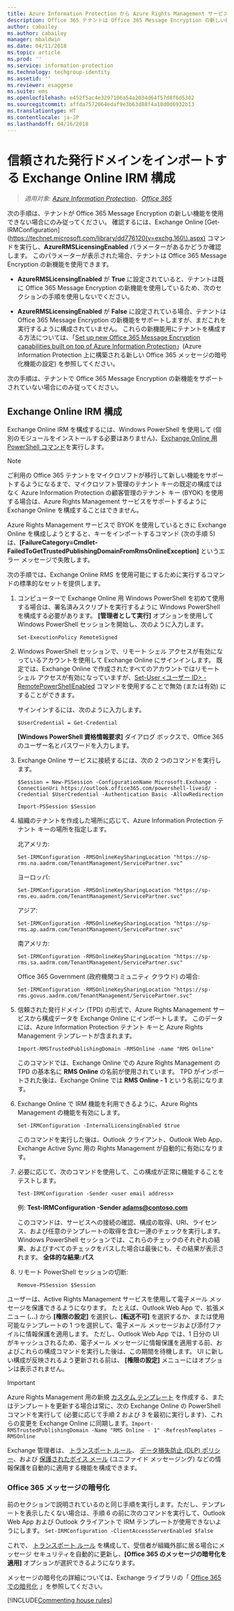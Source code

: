 ```yaml
---
title: Azure Information Protection から Azure Rights Management サービスに適するように Exchange Online IRM を構成する
description: Office 365 テナントは Office 365 Message Encryption の新しい機能に対応していない場合に管理者が Azure Rights Management サービスに適するように Exchange Online を構成するための情報と使用説明。
author: cabailey
ms.author: cabailey
manager: mbaldwin
ms.date: 04/11/2018
ms.topic: article
ms.prod: ''
ms.service: information-protection
ms.technology: techgroup-identity
ms.assetid: ''
ms.reviewer: esaggese
ms.suite: ems
ms.openlocfilehash: e452f5ac4e3297106a54a2034d64f57d8f6d5302
ms.sourcegitcommit: affda7572064edaf9e3b63d88f4a18d0d6932b13
ms.translationtype: HT
ms.contentlocale: ja-JP
ms.lasthandoff: 04/16/2018
---
```

# <a name="exchange-online-irm-configuration-to-import-a-trusted-publishing-domain"></a>信頼された発行ドメインをインポートする Exchange Online IRM 構成

>*適用対象: [Azure Information Protection](https://azure.microsoft.com/pricing/details/information-protection)、[Office 365](http://download.microsoft.com/download/E/C/F/ECF42E71-4EC0-48FF-AA00-577AC14D5B5C/Azure_Information_Protection_licensing_datasheet_EN-US.pdf)*

次の手順は、テナントが Office 365 Message Encryption の新しい機能を使用できない場合にのみ従ってください。 確認するには、Exchange Online [Get-IRMConfiguration](https://technet.microsoft.com/library/dd776120(v=exchg.160\).aspx) コマンドを実行し、**AzureRMSLicensingEnabled** パラメーターがあるかどうか確認します。 このパラメーターが表示された場合、テナントは Office 365 Message Encryption の新機能を使用できます。

- **AzureRMSLicensingEnabled** が **True** に設定されていると、テナントは既に Office 365 Message Encryption の新機能を使用しているため、次のセクションの手順を使用しないでください。

- **AzureRMSLicensingEnabled** が **False** に設定されている場合、テナントは Office 365 Message Encryption の新機能をサポートしますが、まだこれを実行するように構成されていません。 これらの新機能用にテナントを構成する方法については、「[Set up new Office 365 Message Encryption capabilities built on top of Azure Information Protection](https://support.office.com/article/7ff0c040-b25c-4378-9904-b1b50210d00e)」(Azure Information Protection 上に構築される新しい Office 365 メッセージの暗号化機能の設定) を参照してください。 

次の手順は、テナントで Office 365 Message Encryption の新機能をサポートされていない場合にのみ従ってください。

## <a name="exchange-online-irm-configuration"></a>Exchange Online IRM 構成

Exchange Online IRM を構成するには、Windows PowerShell を使用して (個別のモジュールをインストールする必要はありません)、[Exchange Online 用 PowerShell コマンド](https://technet.microsoft.com/library/jj200677.aspx)を実行します。

> [!NOTE]
> ご利用の Office 365 テナントをマイクロソフトが移行して新しい機能をサポートするようになるまで、マイクロソフト管理のテナント キーの既定の構成ではなく Azure Information Protection の顧客管理のテナント キー (BYOK) を使用する場合は、Azure Rights Management サービスをサポートするように Exchange Online を構成することはできません。
>
> Azure Rights Management サービスで BYOK を使用しているときに Exchange Online を構成しようとすると、キーをインポートするコマンド (次の手順 5) は、**[FailureCategory=Cmdlet-FailedToGetTrustedPublishingDomainFromRmsOnlineException]** というエラー メッセージで失敗します。

次の手順では、Exchange Online RMS を使用可能にするために実行するコマンドの標準的なセットを提供します。

1.  コンピューターで Exchange Online 用 Windows PowerShell を初めて使用する場合は、署名済みスクリプトを実行するように Windows PowerShell を構成する必要があります。 **[管理者として実行]** オプションを使用して Windows PowerShell セッションを開始し、次のように入力します。

    ```
    Set-ExecutionPolicy RemoteSigned
    ```

2.  Windows PowerShell セッションで、リモート シェル アクセスが有効になっているアカウントを使用して Exchange Online にサインインします。 既定では、Exchange Online で作成されたすべてのアカウントではリモート シェル アクセスが有効になっていますが、[Set-User &lt;ユーザー ID&gt; -RemotePowerShellEnabled](https://technet.microsoft.com/library/jj984292%28v=exchg.160%29.aspx) コマンドを使用することで無効 (または有効) にすることができます。

    サインインするには、次のように入力します。

    ```
    $UserCredential = Get-Credential
    ```
    **[Windows PowerShell 資格情報要求]** ダイアログ ボックスで、Office 365 のユーザー名とパスワードを入力します。

3.  Exchange Online サービスに接続するには、次の 2 つのコマンドを実行します。

    ```
    $Session = New-PSSession -ConfigurationName Microsoft.Exchange -ConnectionUri https://outlook.office365.com/powershell-liveid/ -Credential $UserCredential -Authentication Basic -AllowRedirection
    ```

    ```
    Import-PSSession $Session
    ```

4.  組織のテナントを作成した場所に応じて、Azure Information Protection テナント キーの場所を指定します。

    北アメリカ:

    ```
    Set-IRMConfiguration -RMSOnlineKeySharingLocation "https://sp-rms.na.aadrm.com/TenantManagement/ServicePartner.svc"
    ```
    ヨーロッパ:

    ```
    Set-IRMConfiguration -RMSOnlineKeySharingLocation "https://sp-rms.eu.aadrm.com/TenantManagement/ServicePartner.svc"
    ```
    アジア:

    ```
    Set-IRMConfiguration -RMSOnlineKeySharingLocation "https://sp-rms.ap.aadrm.com/TenantManagement/ServicePartner.svc"
    ```
    南アメリカ:

    ```
    Set-IRMConfiguration -RMSOnlineKeySharingLocation "https://sp-rms.sa.aadrm.com/TenantManagement/ServicePartner.svc"
    ```
    Office 365 Government (政府機関コミュニティ クラウド) の場合:

    ```
    Set-IRMConfiguration -RMSOnlineKeySharingLocation "https://sp-rms.govus.aadrm.com/TenantManagement/ServicePartner.svc"
    ```

5.  信頼された発行ドメイン (TPD) の形式で、Azure Rights Management サービスから構成データを Exchange Online にインポートします。 このデータには、Azure Information Protection テナント キーと Azure Rights Management テンプレートが含まれます。

    ```
    Import-RMSTrustedPublishingDomain -RMSOnline -name "RMS Online"
    ```
    このコマンドでは、Exchange Online での Azure Rights Management の TPD の基本名に **RMS Online** の名前が使用されています。 TPD がインポートされた後は、Exchange Online では **RMS Online - 1** という名前になります。

6.  Exchange Online で IRM 機能を利用できるように、Azure Rights Management の機能を有効にします。

    ```
    Set-IRMConfiguration -InternalLicensingEnabled $true
    ```
    このコマンドを実行した後は、Outlook クライアント、Outlook Web App、Exchange Active Sync 用の Rights Management が自動的に有効になります。

7.  必要に応じて、次のコマンドを使用して、この構成が正常に機能することをテストします。

    ```
    Test-IRMConfiguration -Sender <user email address>
    ```
    例: **Test-IRMConfiguration -Sender  adams@contoso.com**

    このコマンドは、サービスへの接続の確認、構成の取得、URI、ライセンス、および任意のテンプレートの取得を含む一連のチェックを実行します。 Windows PowerShell セッションでは、これらのチェックのそれぞれの結果、およびすべてのチェックをパスした場合は最後にも、その結果が表示されます。 **全体的な結果:パス**

8.  リモート PowerShell セッションの切断:

    ```
    Remove-PSSession $Session
    ```

ユーザーは、Active Rights Management サービスを使用して電子メール メッセージを保護できるようになります。 たとえば、Outlook Web App で、拡張メニュー (**...**) から **[権限の設定]** を選択し、**[転送不可]** を選択するか、または使用可能なテンプレートの 1 つを選択して、電子メール メッセージおよび添付ファイルに情報保護を適用します。 ただし、Outlook Web App では、1 日分の UI がキャッシュされるため、電子メール メッセージに情報保護を適用する前、およびこれらの構成コマンドを実行した後は、この期間を待機します。 UI に新しい構成が反映されるよう更新される前は、 **[権限の設定]** メニューにはオプションは表示されません。

> [!IMPORTANT]
> Azure Rights Management 用の新規 [カスタム テンプレート](configure-custom-templates.md) を作成する、またはテンプレートを更新する場合は常に、次の Exchange Online の PowerShell コマンドを実行して (必要に応じて手順 2 および 3 を最初に実行します)、これらの変更を Exchange Online に同期します。`Import-RMSTrustedPublishingDomain -Name "RMS Online - 1" -RefreshTemplates –RMSOnline`

Exchange 管理者は、 [トランスポート ルール](https://technet.microsoft.com/library/dd302432.aspx)、 [データ損失防止 (DLP) ポリシー](https://technet.microsoft.com/library/jj150527%28v=exchg.150%29.aspx)、および [保護されたボイス メール](https://technet.microsoft.com/library/dn198211%28v=exchg.150%29.aspx) (ユニファイド メッセージング) などの情報保護を自動的に適用する機能を構成できます。


### <a name="office-365-message-encryption"></a>Office 365 メッセージの暗号化
前のセクションで説明されているのと同じ手順を実行します。ただし、テンプレートを表示したくない場合は、手順 6 の前に次のコマンドを実行して、Outlook Web App および Outlook クライアントで IRM テンプレートが使用できないようにします。 `Set-IRMConfiguration -ClientAccessServerEnabled $false`

これで、 [トランスポート ルール](https://technet.microsoft.com/library/dd302432.aspx) を構成して、受信者が組織外部に居る場合にメッセージ セキュリティを自動的に更新し、**[Office 365 のメッセージの暗号化を適用]** オプションが選択できるようになります。

メッセージの暗号化の詳細については、Exchange ライブラリの「 [Office 365 での暗号化](https://technet.microsoft.com/library/dn569286.aspx) 」を参照してください。


[!INCLUDE[Commenting house rules](../includes/houserules.md)]
